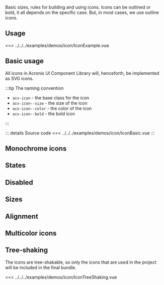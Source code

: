 Basic sizes, rules for building and using icons.
Icons can be outlined or bold, it all depends on the specific case.
But, in most cases, we use outline icons.

## Usage

<IconExample />

<<< ../../../examples/demos/icon/IconExample.vue

## Basic usage

All icons in Acronis UI Component Library will, henceforth, be implemented as SVG icons.

:::tip
The naming convention

- `acv-icon` - the base class for the icon
- `acv-icon--size` - the size of the icon
- `acv-icon--color` - the color of the icon
- `acv-icon--bold` - the bold icon

:::

<IconBasic />

::: details Source code
<<< ../../../examples/demos/icon/IconBasic.vue
:::

## Monochrome icons

<IconMonochrome />

## States

<IconStates />

## Disabled

<IconDisabled />

## Sizes

<IconSizes />

## Alignment

<IconAlignment />

## Multicolor icons

<IconMulticolor />

## Tree-shaking

The icons are tree-shakable, so only the icons that are used in the project will be included in the final bundle.

<<< ../../../examples/demos/icon/IconTreeShaking.vue
